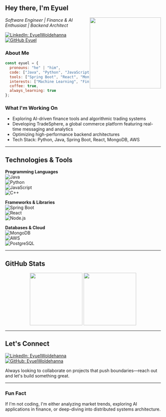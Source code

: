 <h2> Hey there, I'm Eyuel </h2>
<img align='right' src="https://media.giphy.com/media/xT9IgzoKnwFNmISR8I/giphy.gif" width="230">

<p><em>Software Engineer | Finance & AI Enthusiast | Backend Architect</em></p>

[![LinkedIn: EyuelWoldehanna](https://img.shields.io/badge/-EyuelWoldehanna-blue?style=flat-square&logo=Linkedin&logoColor=white&link=https://www.linkedin.com/in/woldehanna/)](https://www.linkedin.com/in/woldehanna/)
[![GitHub Eyuel](https://img.shields.io/github/followers/EyuelWoldehanna?label=Follow&style=social)](https://github.com/EyuelWoldehanna)

### About Me  

```javascript
const eyuel = {
  pronouns: "he" | "him",
  code: ["Java", "Python", "JavaScript", "C++", "C#"],
  tools: ["Spring Boot", "React", "MongoDB", "Node.js", "AWS S3", "Docker"],
  interests: ["Machine Learning", "Finance", "Trading Algorithms", "Backend Optimization"],
  coffee: true,
  always_learning: true
};
```

### What I'm Working On  
- Exploring AI-driven finance tools and algorithmic trading systems  
- Developing TradeSphere, a global commerce platform featuring real-time messaging and analytics  
- Optimizing high-performance backend architectures  
- Tech Stack: Python, Java, Spring Boot, React, MongoDB, AWS  

---

## Technologies & Tools  

**Programming Languages**  
![Java](https://img.shields.io/badge/-Java-007396?style=flat&logo=java&logoColor=white)  
![Python](https://img.shields.io/badge/-Python-3776AB?style=flat&logo=python&logoColor=white)  
![JavaScript](https://img.shields.io/badge/-JavaScript-F7DF1E?style=flat&logo=javascript&logoColor=black)  
![C++](https://img.shields.io/badge/-C++-00599C?style=flat&logo=cplusplus&logoColor=white)  

**Frameworks & Libraries**  
![Spring Boot](https://img.shields.io/badge/-Spring_Boot-6DB33F?style=flat&logo=spring&logoColor=white)  
![React](https://img.shields.io/badge/-React-61DAFB?style=flat&logo=react&logoColor=black)  
![Node.js](https://img.shields.io/badge/-Node.js-339933?style=flat&logo=node.js&logoColor=white)  

**Databases & Cloud**  
![MongoDB](https://img.shields.io/badge/-MongoDB-47A248?style=flat&logo=mongodb&logoColor=white)  
![AWS](https://img.shields.io/badge/-AWS-232F3E?style=flat&logo=amazon-aws&logoColor=white)  
![PostgreSQL](https://img.shields.io/badge/-PostgreSQL-4169E1?style=flat&logo=postgresql&logoColor=white)  

---

## GitHub Stats  

<p align="center">
  <img height="170px" src="https://github-readme-stats.vercel.app/api?username=EyuelWoldehanna&show_icons=true&theme=radical" />
  <img height="170px" src="https://github-readme-streak-stats.herokuapp.com/?user=EyuelWoldehanna&theme=radical" />
</p>

---

## Let's Connect  

[![LinkedIn: EyuelWoldehanna](https://img.shields.io/badge/-EyuelWoldehanna-blue?style=flat-square&logo=Linkedin&logoColor=white&link=https://www.linkedin.com/in/woldehanna/)](https://www.linkedin.com/in/woldehanna/)  
[![GitHub: EyuelWoldehanna](https://img.shields.io/github/followers/EyuelWoldeh?label=Follow&style=social)](https://github.com/EyuelWoldeh)

Always looking to collaborate on projects that push boundaries—reach out and let's build something great.  

---

### Fun Fact  
If I'm not coding, I'm either analyzing market trends, exploring AI applications in finance, or deep-diving into distributed systems architecture.  
